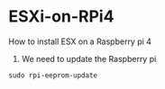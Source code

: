 # ESXi-on-RPi4

How to install ESX on a Raspberry pi 4

1. We need to update the Raspberry pi
```
sudo rpi-eeprom-update
```
